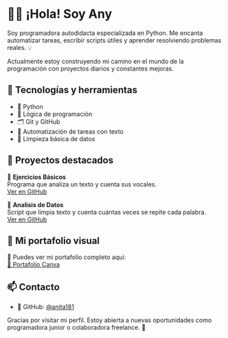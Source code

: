 # 👩‍💻 ¡Hola! Soy Any

Soy programadora autodidacta especializada en Python. Me encanta automatizar tareas, escribir scripts útiles y aprender resolviendo problemas reales. 💡

Actualmente estoy construyendo mi camino en el mundo de la programación con proyectos diarios y constantes mejoras.

## 🧰 Tecnologías y herramientas

- 🐍 Python
- 🧠 Lógica de programación
- 🗂️ Git y GitHub
- 📄 Automatización de tareas con texto
- 🧹 Limpieza básica de datos

## 📁 Proyectos destacados

🔹 **Ejercicios Básicos**  
Programa que analiza un texto y cuenta sus vocales.  
[Ver en GitHub](https://github.com/Anita181/Programacion)

🔹 **Analisis de Datos**  
Script que limpia texto y cuenta cuántas veces se repite cada palabra.  
[Ver en GitHub](https://github.com/Anita181/Fase_2_Python)

## 🎨 Mi portafolio visual

📂 Puedes ver mi portafolio completo aquí:  
[🔗 Portafolio Canva](https://www.canva.com/design/DAGrO3EYtGU/bn2ZW0lnk1PEOqGuFCyaXQ/view?utm_content=DAGrO3EYtGU&utm_campaign=designshare&utm_medium=link2&utm_source=uniquelinks&utlId=hbd778ab923)

## 📫 Contacto
- 🐙 GitHub: [@anita181](https://github.com/anita181)

Gracias por visitar mi perfil. Estoy abierta a nuevas oportunidades como programadora junior o colaboradora freelance. 🚀
